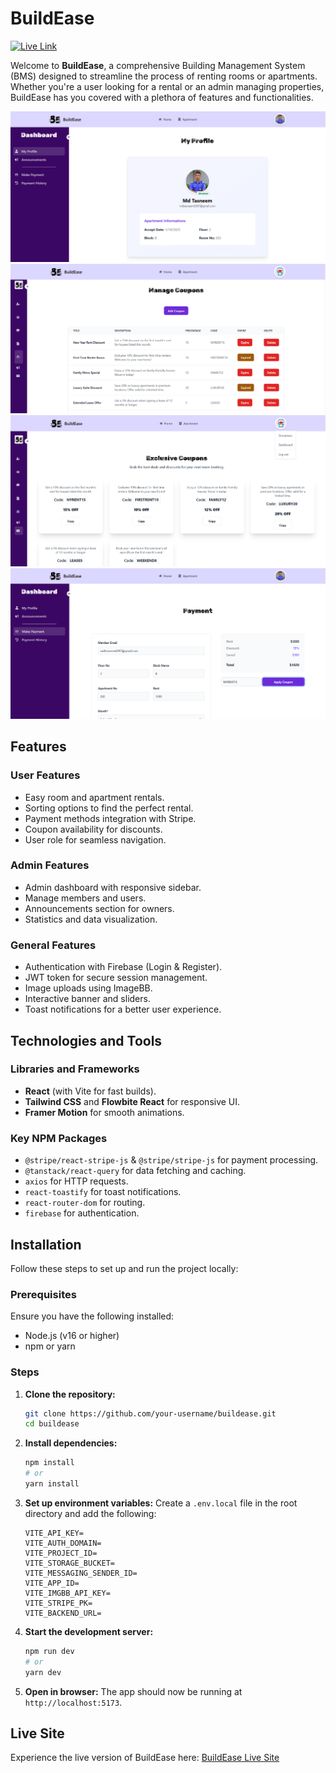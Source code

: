 # BuildEase

[![Live Link](https://img.shields.io/badge/Live_Site-BuildEase-brightgreen)](https://buildease-addf0.web.app)

Welcome to **BuildEase**, a comprehensive Building Management System (BMS) designed to streamline the process of renting rooms or apartments. Whether you're a user looking for a rental or an admin managing properties, BuildEase has you covered with a plethora of features and functionalities.

![BuildEase Preview](./ss1.png)
![BuildEase Preview](./ss2.png)
![BuildEase Preview](./ss3.png)
![BuildEase Preview](./ss4.png)

## Features

### User Features
- Easy room and apartment rentals.
- Sorting options to find the perfect rental.
- Payment methods integration with Stripe.
- Coupon availability for discounts.
- User role for seamless navigation.

### Admin Features
- Admin dashboard with responsive sidebar.
- Manage members and users.
- Announcements section for owners.
- Statistics and data visualization.

### General Features
- Authentication with Firebase (Login & Register).
- JWT token for secure session management.
- Image uploads using ImageBB.
- Interactive banner and sliders.
- Toast notifications for a better user experience.

## Technologies and Tools

### Libraries and Frameworks
- **React** (with Vite for fast builds).
- **Tailwind CSS** and **Flowbite React** for responsive UI.
- **Framer Motion** for smooth animations.

### Key NPM Packages
- `@stripe/react-stripe-js` & `@stripe/stripe-js` for payment processing.
- `@tanstack/react-query` for data fetching and caching.
- `axios` for HTTP requests.
- `react-toastify` for toast notifications.
- `react-router-dom` for routing.
- `firebase` for authentication.

## Installation

Follow these steps to set up and run the project locally:

### Prerequisites
Ensure you have the following installed:
- Node.js (v16 or higher)
- npm or yarn

### Steps

1. **Clone the repository:**
   ```bash
   git clone https://github.com/your-username/buildease.git
   cd buildease
   ```

2. **Install dependencies:**
   ```bash
   npm install
   # or
   yarn install
   ```

3. **Set up environment variables:**
   Create a `.env.local` file in the root directory and add the following:
   ```env
   VITE_API_KEY=
   VITE_AUTH_DOMAIN=
   VITE_PROJECT_ID=
   VITE_STORAGE_BUCKET=
   VITE_MESSAGING_SENDER_ID=
   VITE_APP_ID=
   VITE_IMGBB_API_KEY=
   VITE_STRIPE_PK=
   VITE_BACKEND_URL=
   ```

4. **Start the development server:**
   ```bash
   npm run dev
   # or
   yarn dev
   ```

5. **Open in browser:**
   The app should now be running at `http://localhost:5173`.

## Live Site

Experience the live version of BuildEase here: [BuildEase Live Site](https://buildease-addf0.web.app)
